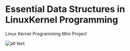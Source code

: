 # Essential Data Structures in LinuxKernel Programming
Linux Kernel Programming Mini Project

![alt text](https://github.com/mnguyen0226/essential_data_structures_for_linux_kernel/blob/main/imgs/LKP.png)